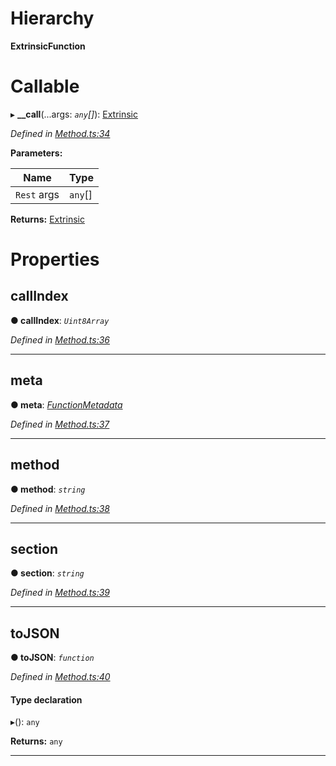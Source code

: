 

# Hierarchy

**ExtrinsicFunction**

# Callable
▸ **__call**(...args: *`any`[]*): [Extrinsic](../classes/_extrinsic_.extrinsic.md)

*Defined in [Method.ts:34](https://github.com/polkadot-js/api/blob/a7b177d/packages/types/src/Method.ts#L34)*

**Parameters:**

| Name | Type |
| ------ | ------ |
| `Rest` args | `any`[] |

**Returns:** [Extrinsic](../classes/_extrinsic_.extrinsic.md)

# Properties

<a id="callindex"></a>

##  callIndex

**● callIndex**: *`Uint8Array`*

*Defined in [Method.ts:36](https://github.com/polkadot-js/api/blob/a7b177d/packages/types/src/Method.ts#L36)*

___
<a id="meta"></a>

##  meta

**● meta**: *[FunctionMetadata](../classes/_metadata_.functionmetadata.md)*

*Defined in [Method.ts:37](https://github.com/polkadot-js/api/blob/a7b177d/packages/types/src/Method.ts#L37)*

___
<a id="method"></a>

##  method

**● method**: *`string`*

*Defined in [Method.ts:38](https://github.com/polkadot-js/api/blob/a7b177d/packages/types/src/Method.ts#L38)*

___
<a id="section"></a>

##  section

**● section**: *`string`*

*Defined in [Method.ts:39](https://github.com/polkadot-js/api/blob/a7b177d/packages/types/src/Method.ts#L39)*

___
<a id="tojson"></a>

##  toJSON

**● toJSON**: *`function`*

*Defined in [Method.ts:40](https://github.com/polkadot-js/api/blob/a7b177d/packages/types/src/Method.ts#L40)*

#### Type declaration
▸(): `any`

**Returns:** `any`

___

